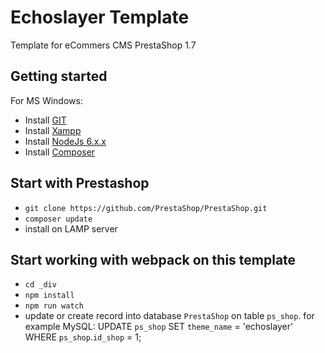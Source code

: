 # Echoslayer Template
Template for eCommers CMS PrestaShop 1.7

## Getting started
For MS Windows:

- Install [GIT](https://git-scm.com/)
- Install [Xampp](https://www.apachefriends.org/ru/index.html)
- Install [NodeJs 6.x.x](https://nodejs.org/en/)
- Install [Composer](https://getcomposer.org/)

## Start with Prestashop
- `git clone https://github.com/PrestaShop/PrestaShop.git`
- `composer update`
- install on LAMP server

## Start working with webpack on this template
- `cd _div`
- `npm install`
- `npm run watch`
- update or create record into database `PrestaShop` on table `ps_shop`. for example MySQL:
UPDATE `ps_shop` SET `theme_name` = 'echoslayer' WHERE `ps_shop`.`id_shop` = 1;